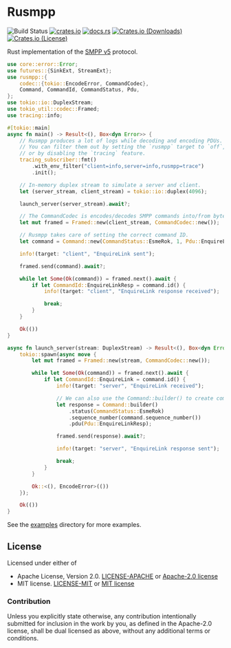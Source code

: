 # Rusmpp

![Build Status](https://github.com/JadKHaddad/Rusmpp/actions/workflows/build-and-test.yml/badge.svg)
[![crates.io](https://img.shields.io/crates/v/rusmpp.svg)](https://crates.io/crates/rusmpp)
[![docs.rs](https://docs.rs/rusmpp/badge.svg)](https://docs.rs/rusmpp)
[![Crates.io (Downloads)](https://img.shields.io/crates/d/rusmpp)](https://crates.io/crates/rusmpp)
[![Crates.io (License)](https://img.shields.io/crates/l/rusmpp)](https://crates.io/crates/rusmpp)

Rust implementation of the [SMPP v5](https://smpp.org/SMPP_v5.pdf) protocol.

```rust
use core::error::Error;
use futures::{SinkExt, StreamExt};
use rusmpp::{
    codec::{tokio::EncodeError, CommandCodec},
    Command, CommandId, CommandStatus, Pdu,
};
use tokio::io::DuplexStream;
use tokio_util::codec::Framed;
use tracing::info;

#[tokio::main]
async fn main() -> Result<(), Box<dyn Error>> {
    // Rusmpp produces a lot of logs while decoding and encoding PDUs.
    // You can filter them out by setting the `rusmpp` target to `off`,
    // or by disabling the `tracing` feature.
    tracing_subscriber::fmt()
        .with_env_filter("client=info,server=info,rusmpp=trace")
        .init();

    // In-memory duplex stream to simulate a server and client.
    let (server_stream, client_stream) = tokio::io::duplex(4096);

    launch_server(server_stream).await?;

    // The CommandCodec is encodes/decodes SMPP commands into/from bytes.
    let mut framed = Framed::new(client_stream, CommandCodec::new());

    // Rusmpp takes care of setting the correct command ID.
    let command = Command::new(CommandStatus::EsmeRok, 1, Pdu::EnquireLink);

    info!(target: "client", "EnquireLink sent");

    framed.send(command).await?;

    while let Some(Ok(command)) = framed.next().await {
        if let CommandId::EnquireLinkResp = command.id() {
            info!(target: "client", "EnquireLink response received");

            break;
        }
    }

    Ok(())
}

async fn launch_server(stream: DuplexStream) -> Result<(), Box<dyn Error>> {
    tokio::spawn(async move {
        let mut framed = Framed::new(stream, CommandCodec::new());

        while let Some(Ok(command)) = framed.next().await {
            if let CommandId::EnquireLink = command.id() {
                info!(target: "server", "EnquireLink received");

                // We can also use the Command::builder() to create commands.
                let response = Command::builder()
                    .status(CommandStatus::EsmeRok)
                    .sequence_number(command.sequence_number())
                    .pdu(Pdu::EnquireLinkResp);

                framed.send(response).await?;

                info!(target: "server", "EnquireLink response sent");

                break;
            }
        }

        Ok::<(), EncodeError>(())
    });

    Ok(())
}
```

See the [examples](https://github.com/JadKHaddad/Rusmpp/tree/main/examples) directory for more examples.

## License

Licensed under either of

- Apache License, Version 2.0. [LICENSE-APACHE](LICENSE-APACHE) or [Apache-2.0 license](http://apache.org/licenses/LICENSE-2.0)
- MIT license. [LICENSE-MIT](LICENSE-MIT) or [MIT license](http://opensource.org/licenses/MIT)

### Contribution

Unless you explicitly state otherwise, any contribution intentionally submitted
for inclusion in the work by you, as defined in the Apache-2.0 license, shall
be dual licensed as above, without any additional terms or conditions.
